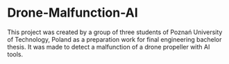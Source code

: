 # Drone-Malfunction-AI
This project was created by a group of three students of Poznań University of Technology, Poland as a preparation work for final engineering bachelor thesis. It was made to detect a malfunction of a drone propeller with AI tools.
